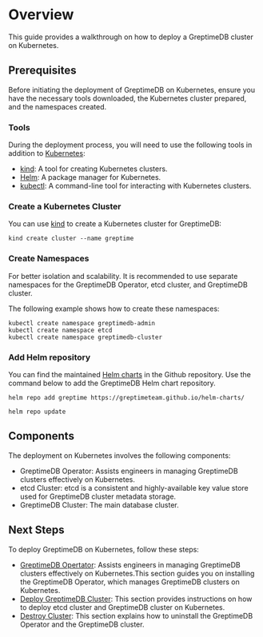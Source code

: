 # Overview

This guide provides a walkthrough on how to deploy a GreptimeDB cluster on Kubernetes.

## Prerequisites

Before initiating the deployment of GreptimeDB on Kubernetes,
ensure you have the necessary tools downloaded,
the Kubernetes cluster prepared, and the namespaces created.

### Tools

During the deployment process,
you will need to use the following tools in addition to [Kubernetes](https://kubernetes.io/):

- [kind](https://kind.sigs.k8s.io/docs/user/quick-start/): A tool for creating Kubernetes clusters.
- [Helm](https://helm.sh/docs/intro/install/): A package manager for Kubernetes.
- [kubectl](https://kubernetes.io/docs/tasks/tools/#kubectl): A command-line tool for interacting with Kubernetes clusters.

### Create a Kubernetes Cluster

You can use [kind](https://kind.sigs.k8s.io/docs/user/quick-start/) to create a Kubernetes cluster for GreptimeDB:

```shell
kind create cluster --name greptime
```

### Create Namespaces

For better isolation and scalability.
It is recommended to use separate namespaces for the GreptimeDB Operator, etcd cluster, and GreptimeDB cluster.

The following example shows how to create these namespaces:

```shell
kubectl create namespace greptimedb-admin
kubectl create namespace etcd
kubectl create namespace greptimedb-cluster
```

### Add Helm repository

You can find the maintained [Helm charts](https://github.com/GreptimeTeam/helm-charts) in the Github repository.
Use the command below to add the GreptimeDB Helm chart repository.

```shell
helm repo add greptime https://greptimeteam.github.io/helm-charts/
```

```shell
helm repo update
```

## Components

The deployment on Kubernetes involves the following components:

- GreptimeDB Operator: Assists engineers in managing GreptimeDB clusters effectively on Kubernetes.
- etcd Cluster: etcd is a consistent and highly-available key value store used for GreptimeDB cluster metadata storage.
- GreptimeDB Cluster: The main database cluster.

## Next Steps

To deploy GreptimeDB on Kubernetes, follow these steps:

- [GreptimeDB Opertator](greptimedb-operator.md): Assists engineers in managing GreptimeDB clusters effectively on Kubernetes.This section guides you on installing the GreptimeDB Operator, which manages GreptimeDB clusters on Kubernetes.
- [Deploy GreptimeDB Cluster](deploy-greptimedb.md): This section provides instructions on how to deploy etcd cluster and GreptimeDB cluster on Kubernetes.
- [Destroy Cluster](destroy-cluster.md): This section explains how to uninstall the GreptimeDB Operator and the GreptimeDB cluster.
